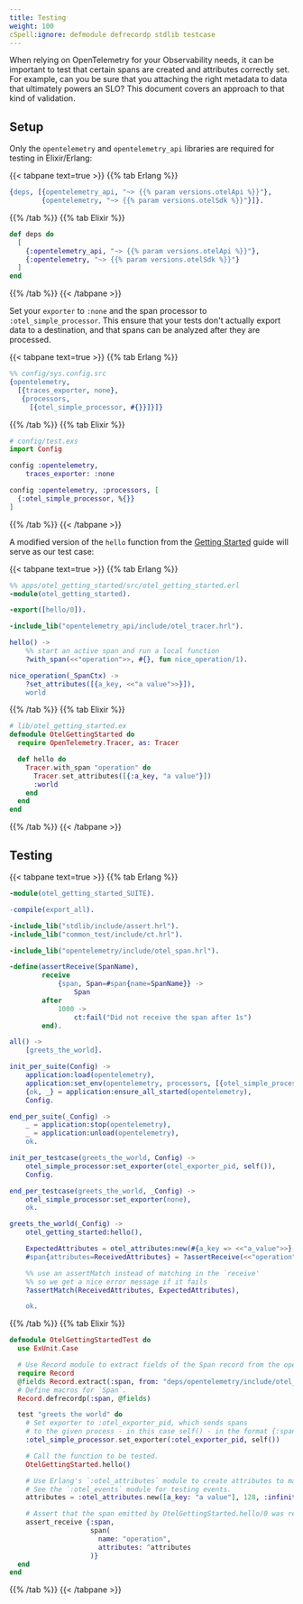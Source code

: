 ```yaml
---
title: Testing
weight: 100
cSpell:ignore: defmodule defrecordp stdlib testcase
---
```


When relying on OpenTelemetry for your Observability needs, it can be important
to test that certain spans are created and attributes correctly set. For
example, can you be sure that you attaching the right metadata to data that
ultimately powers an SLO? This document covers an approach to that kind of
validation.

## Setup

Only the `opentelemetry` and `opentelemetry_api` libraries are required for
testing in Elixir/Erlang:

{{< tabpane text=true >}} {{% tab Erlang %}}

```erlang
{deps, [{opentelemetry_api, "~> {{% param versions.otelApi %}}"},
        {opentelemetry, "~> {{% param versions.otelSdk %}}"}]}.
```

{{% /tab %}} {{% tab Elixir %}}

```elixir
def deps do
  [
    {:opentelemetry_api, "~> {{% param versions.otelApi %}}"},
    {:opentelemetry, "~> {{% param versions.otelSdk %}}"}
  ]
end
```

{{% /tab %}} {{< /tabpane >}}

Set your `exporter` to `:none` and the span processor to
`:otel_simple_processor`. This ensure that your tests don't actually export data
to a destination, and that spans can be analyzed after they are processed.

{{< tabpane text=true >}} {{% tab Erlang %}}

```erlang
%% config/sys.config.src
{opentelemetry,
  [{traces_exporter, none},
   {processors,
     [{otel_simple_processor, #{}}]}]}
```

{{% /tab %}} {{% tab Elixir %}}

```elixir
# config/test.exs
import Config

config :opentelemetry,
    traces_exporter: :none

config :opentelemetry, :processors, [
  {:otel_simple_processor, %{}}
]
```

{{% /tab %}} {{< /tabpane >}}

A modified version of the `hello` function from the
[Getting Started](/docs/languages/erlang/getting-started/) guide will serve as
our test case:

{{< tabpane text=true >}} {{% tab Erlang %}}

```erlang
%% apps/otel_getting_started/src/otel_getting_started.erl
-module(otel_getting_started).

-export([hello/0]).

-include_lib("opentelemetry_api/include/otel_tracer.hrl").

hello() ->
    %% start an active span and run a local function
    ?with_span(<<"operation">>, #{}, fun nice_operation/1).

nice_operation(_SpanCtx) ->
    ?set_attributes([{a_key, <<"a value">>}]),
    world
```

{{% /tab %}} {{% tab Elixir %}}

```elixir
# lib/otel_getting_started.ex
defmodule OtelGettingStarted do
  require OpenTelemetry.Tracer, as: Tracer

  def hello do
    Tracer.with_span "operation" do
      Tracer.set_attributes([{:a_key, "a value"}])
      :world
    end
  end
end
```

{{% /tab %}} {{< /tabpane >}}

## Testing

{{< tabpane text=true >}} {{% tab Erlang %}}

```erlang
-module(otel_getting_started_SUITE).

-compile(export_all).

-include_lib("stdlib/include/assert.hrl").
-include_lib("common_test/include/ct.hrl").

-include_lib("opentelemetry/include/otel_span.hrl").

-define(assertReceive(SpanName),
        receive
            {span, Span=#span{name=SpanName}} ->
                Span
        after
            1000 ->
                ct:fail("Did not receive the span after 1s")
        end).

all() ->
    [greets_the_world].

init_per_suite(Config) ->
    application:load(opentelemetry),
    application:set_env(opentelemetry, processors, [{otel_simple_processor, #{}}]),
    {ok, _} = application:ensure_all_started(opentelemetry),
    Config.

end_per_suite(_Config) ->
    _ = application:stop(opentelemetry),
    _ = application:unload(opentelemetry),
    ok.

init_per_testcase(greets_the_world, Config) ->
    otel_simple_processor:set_exporter(otel_exporter_pid, self()),
    Config.

end_per_testcase(greets_the_world, _Config) ->
    otel_simple_processor:set_exporter(none),
    ok.

greets_the_world(_Config) ->
    otel_getting_started:hello(),

    ExpectedAttributes = otel_attributes:new(#{a_key => <<"a_value">>}, 128, infinity),
    #span{attributes=ReceivedAttributes} = ?assertReceive(<<"operation">>),

    %% use an assertMatch instead of matching in the `receive'
    %% so we get a nice error message if it fails
    ?assertMatch(ReceivedAttributes, ExpectedAttributes),

    ok.
```

{{% /tab %}} {{% tab Elixir %}}

```elixir
defmodule OtelGettingStartedTest do
  use ExUnit.Case

  # Use Record module to extract fields of the Span record from the opentelemetry dependency.
  require Record
  @fields Record.extract(:span, from: "deps/opentelemetry/include/otel_span.hrl")
  # Define macros for `Span`.
  Record.defrecordp(:span, @fields)

  test "greets the world" do
    # Set exporter to :otel_exporter_pid, which sends spans
    # to the given process - in this case self() - in the format {:span, span}
    :otel_simple_processor.set_exporter(:otel_exporter_pid, self())

    # Call the function to be tested.
    OtelGettingStarted.hello()

    # Use Erlang's `:otel_attributes` module to create attributes to match against.
    # See the `:otel_events` module for testing events.
    attributes = :otel_attributes.new([a_key: "a value"], 128, :infinity)

    # Assert that the span emitted by OtelGettingStarted.hello/0 was received and contains the desired attributes.
    assert_receive {:span,
                    span(
                      name: "operation",
                      attributes: ^attributes
                    )}
  end
end
```

{{% /tab %}} {{< /tabpane >}}
